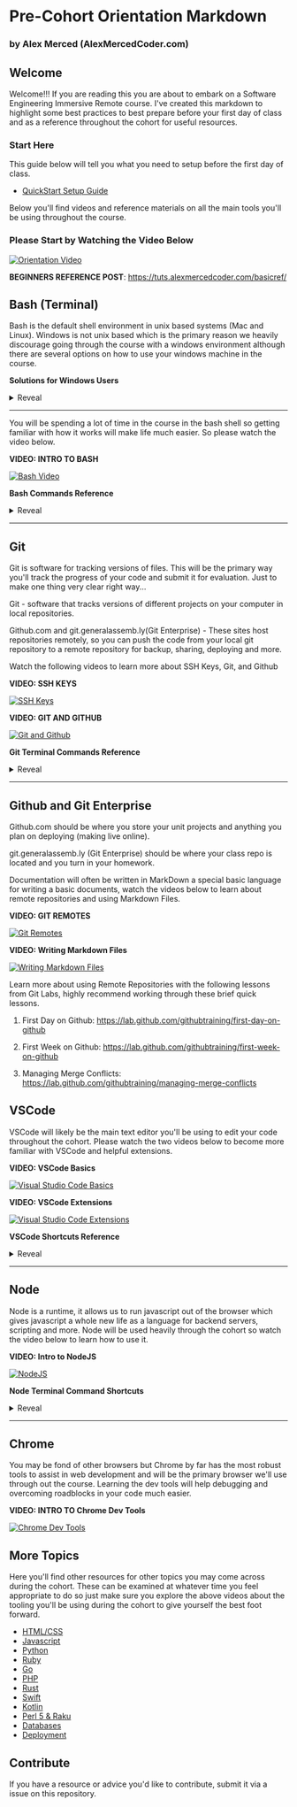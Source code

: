 # Pre-Cohort Orientation Markdown

### by Alex Merced (AlexMercedCoder.com)

## Welcome

Welcome!!! If you are reading this you are about to embark on a Software Engineering Immersive Remote course. I've created this markdown to highlight some best practices to best prepare before your first day of class and as a reference throughout the cohort for useful resources.

### Start Here

This guide below will tell you what you need to setup before the first day of class.

- [QuickStart Setup Guide](/more/quickstart.md)

Below you'll find videos and reference materials on all the main tools you'll be using throughout the course.

### Please Start by Watching the Video Below

[![Orientation Video](http://img.youtube.com/vi/1waFGXeNafY/0.jpg)](http://www.youtube.com/watch?v=1waFGXeNafY "Orientation Video")

**BEGINNERS REFERENCE POST**: https://tuts.alexmercedcoder.com/basicref/

## Bash (Terminal)

Bash is the default shell environment in unix based systems (Mac and Linux). Windows is not unix based which is the primary reason we heavily discourage going through the course with a windows environment although there are several options on how to use your windows machine in the course.

**Solutions for Windows Users**

<details>
<summary>
Reveal
</summary>
<p>

Bash is the default shell environment in unix based systems (Mac and Linux). Windows is not unix based which is the primary reason we heavily discourage going through the course with a windows environment although there are several options on how to use your windows machine in the course.

1. Install Xubuntu (https://xubuntu.org/) as a second operating on your machine (This is in my opinion the best option and a tutorial how to do so is here: https://www.lifewire.com/guide-to-installing-xubuntu-linux-2202075)

2. Use Windows Subsystem for Linux to have a Linux environment in your windows install (here is a tutorial => https://www.windowscentral.com/install-windows-subsystem-linux-windows-10 keep in mind any WSL specific issues will be on you to troubleshoot throughout the course)

3. Install Xubuntu into a virtual machine using VirtualBox (tutorial: https://lmtools.com/setup-ubuntu-virtual-machine-in-windows-using-oracle-virtualbox warning this can slow depending on the resources you share with the virtual machine)

4. Just use windows but install git-bash to have access to a bash shell in your windows file system, it's not exactly the same and will have minor differences along the way. I'll add a section later with tips if you decide not to go with option 1 which I HIGHLY recommend as the best option. (https://gitforwindows.org/)

</p>
</details>

---

You will be spending a lot of time in the course in the bash shell so getting familiar with how it works will make life much easier. So please watch the video below.

**VIDEO: INTRO TO BASH**

[![Bash Video](http://img.youtube.com/vi/snOP94q34V4/0.jpg)](http://www.youtube.com/watch?v=snOP94q34V4 "Bash Terminal")

**Bash Commands Reference**

<details>
<summary>
Reveal
</summary>
<p>

Exaustive List here: https://dev.to/awwsmm/101-bash-commands-and-tips-for-beginners-to-experts-30je

`ls -la` show all files in current directly including hidden files

`rm file.txt` remove file in this folder

`rm -rf folderName` remove folder in this folder

`touch file.txt` create a file in this folder

`mkdir folderName` make this particular folder

`pwd` print the directory you are currently in

`cat file.txt` print the contents of file to terminal

`cd folderName` go into subfolder

`cd ..` go into parent folder

`which commandName` which folder is the executable for a certain command

</p>
</details>

---

## Git

Git is software for tracking versions of files. This will be the primary way you'll track the progress of your code and submit it for evaluation. Just to make one thing very clear right way...

Git - software that tracks versions of different projects on your computer in local repositories.

Github.com and git.generalassemb.ly(Git Enterprise) - These sites host repositories remotely, so you can push the code from your local git repository to a remote repository for backup, sharing, deploying and more.

Watch the following videos to learn more about SSH Keys, Git, and Github

**VIDEO: SSH KEYS**

[![SSH Keys](http://img.youtube.com/vi/6u84sACs0v0/0.jpg)](http://www.youtube.com/watch?v=6u84sACs0v0 "SSH Keys")

**VIDEO: GIT AND GITHUB**

[![Git and Github](http://img.youtube.com/vi/L4zbgo7KFoA/0.jpg)](http://www.youtube.com/watch?v=L4zbgo7KFoA "Git and Github")

**Git Terminal Commands Reference**

<details>
<summary>
Reveal
</summary>
<p>

More commands here: https://dzone.com/articles/top-20-git-commands-with-examples

`git init` create a git repository in the current folder (never make a git repository inside another repository)

`git add -A` add all files to staging

`git commit -m "message here"` commit all files in staging

`git remote add remoteName remoteUrl` add a remote to push code too (Github or Git Enterprise), you can add as many remotes as you want

`git push remoteName branchName` push to code to the specified remote to the specified branch typically git push origin master

`git remote rm remoteName` remove a remote

`git log` see a log of commits

`git remote -v` see list of remotes

`git checkout -b newBranchName` create a new branch

`git checkout exisitingBranchName` switch a different branch

`git merge branchName` merge branch into your current branch

`git pull remoteName branchName` pull code from remote repo

</p>
</details>

---

## Github and Git Enterprise

Github.com should be where you store your unit projects and anything you plan on deploying (making live online).

git.generalassemb.ly (Git Enterprise) should be where your class repo is located and you turn in your homework.

Documentation will often be written in MarkDown a special basic language for writing a basic documents, watch the videos below to learn about remote repositories and using Markdown Files.

**VIDEO: GIT REMOTES**

[![Git Remotes](http://img.youtube.com/vi/TOsVVxXdtu8/0.jpg)](http://www.youtube.com/watch?v=TOsVVxXdtu8 "Git Remotes")

**VIDEO: Writing Markdown Files**

[![Writing Markdown Files](http://img.youtube.com/vi/lbpRomejEd0/0.jpg)](http://www.youtube.com/watch?v=lbpRomejEd0 "Writing Markdown Files")

Learn more about using Remote Repositories with the following lessons from Git Labs, highly recommend working through these brief quick lessons.

1. First Day on Github: https://lab.github.com/githubtraining/first-day-on-github

2. First Week on Github: https://lab.github.com/githubtraining/first-week-on-github

3. Managing Merge Conflicts: https://lab.github.com/githubtraining/managing-merge-conflicts

## VSCode

VSCode will likely be the main text editor you'll be using to edit your code throughout the cohort. Please watch the two videos below to become more familiar with VSCode and helpful extensions.

**VIDEO: VSCode Basics**

[![Visual Studio Code Basics](http://img.youtube.com/vi/Pf54xUgWzhc/0.jpg)](http://www.youtube.com/watch?v=Pf54xUgWzhc "Visual Studio Code Basics")

**VIDEO: VSCode Extensions**

[![Visual Studio Code Extensions](http://img.youtube.com/vi/eftHJZwHYTQ/0.jpg)](http://www.youtube.com/watch?v=eftHJZwHYTQ "Visual Studio Code Extensions")

**VSCode Shortcuts Reference**

<details>
<summary>
Reveal
</summary>
<p>

1. Shortcuts for Mac: https://code.visualstudio.com/shortcuts/keyboard-shortcuts-macos.pdf

2. Shortcuts for Linux: https://code.visualstudio.com/shortcuts/keyboard-shortcuts-linux.pdf

3. Shortcuts for Windows: https://code.visualstudio.com/shortcuts/keyboard-shortcuts-windows.pdf

</p>
</details>

---

## Node

Node is a runtime, it allows us to run javascript out of the browser which gives javascript a whole new life as a language for backend servers, scripting and more. Node will be used heavily through the cohort so watch the video below to learn how to use it.

**VIDEO: Intro to NodeJS**

[![NodeJS](http://img.youtube.com/vi/MifUZuRKrqg/0.jpg)](http://www.youtube.com/watch?v=MifUZuRKrqg "NodeJS")

**Node Terminal Command Shortcuts**

<details>
<summary>
Reveal
</summary>
<p>

`node filename.js` run the specified javascript file in the current folder

`npm init -y` create a new package.json file in the current folder

`npm install PackageName` install the specified package, add it to package.json file

`npm install` install all dependencies listed in the package.json file

`npm uninstall PackageName` uninstall the specified package

</p>
</details>

---

## Chrome

You may be fond of other browsers but Chrome by far has the most robust tools to assist in web development and will be the primary browser we'll use through out the course. Learning the dev tools will help debugging and overcoming roadblocks in your code much easier.

**VIDEO: INTRO TO Chrome Dev Tools**

[![Chrome Dev Tools](http://img.youtube.com/vi/Bx9bhPOxNZk/0.jpg)](http://www.youtube.com/watch?v=Bx9bhPOxNZk "Chrome Dev Tools")

## More Topics

Here you'll find other resources for other topics you may come across during the cohort. These can be examined at whatever time you feel appropriate to do so just make sure you explore the above videos about the tooling you'll be using during the cohort to give yourself the best foot forward.

- [HTML/CSS](/more/htmlcss.md)
- [Javascript](/more/js.md)
- [Python](/more/python.md)
- [Ruby](/more/ruby.md)
- [Go](/more/go.md)
- [PHP](/more/php.md)
- [Rust](/more/rust.md)
- [Swift](/more/swift.md)
- [Kotlin](/more/kotlin.md)
- [Perl 5 & Raku](/more/rakuperl.md)
- [Databases](/more/db.md)
- [Deployment](/more/deploy.md)

## Contribute

If you have a resource or advice you'd like to contribute, submit it via a issue on this repository.
